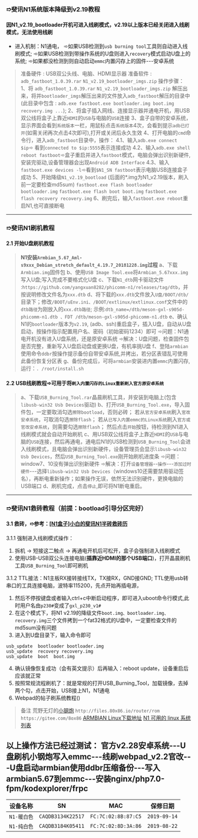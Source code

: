 
### &#10161;斐讯N1系统版本降级到v2.19教程
#### 因N1_v2.19_bootloader开机可进入线刷模式，v2.19以上版本已经关闭进入线刷模式，无法使用线刷
- 进入机制：N1通电，
&#10174;如果USB检测到`usb burning tool`工具则自动进入线刷模式;
&#10174;如果USB检测到带操作系统的U盘则进入`recovery`模式启动U盘上的系统;
&#10174;如果都没检测到则自动启动`emmc`内置闪存上的固件---安卓系统
>准备硬件 : USB双公头线、电脑、HDMI显示器
准备软件 : `adb_fastboot_1.0.39.rar` `N1_v2.19_bootloader_imgs.zip`
操作步骤：
1、将 `adb_fastboot_1.0.39.rar` `N1_v2.19_bootloader_imgs.zip` 解压出来，将并`bootloader_imgs`解压出来的文件放入`adb_fastboot`解压的目录中(此目录中包含 : `adb.exe fastboot.exe bootloader.img boot.img recovery.img ...`);
2、将盒子插入网线、连接显示器并通电开机，用USB双公线将盒子上靠近`HDMI`的`USB`与电脑的`USB`连接
3、盒子自带的安卓系统，显示界面会看到`系统版本`一栏，用鼠标点击`系统版本`4次，会看到提示`adb已打开`(如需关闭再次点击4次即可),打开或关闭后永久生效
4、打开电脑的`cmd`命令行，进入`adb_fastboot`目录中，操作：
4.1、输入`adb.exe connect $ip`&#10174; 看到`connected to $ip:5555`表示连接成功
4.2、输入`adb.exe shell reboot fastboot`&#10174;盒子重启并进入`fastboot`模式，电脑会弹出识别新硬件,安装完驱动,设备管理器会出现`Android ADB Interface`
4.3、输入`fastboot.exe devices -l`&#10174;看到`$N1_SN fastboot`表示电脑USB连接盒子成功
5、开始降级`N1_v2.19_bootload` (后面的*.img为N1_v2.19版本，刷入前一定要检查md5sum)
`fastboot.exe flash bootloader bootloader.img`
`fastboot.exe flash boot boot.img`
`fastboot.exe flash recovery recovery.img`
6、刷完后，输入`fastboot.exe reboot`重启N1,也可直接断电
---
### &#10161;斐讯N1刷机教程
#### 2.1 开始U盘刷机教程
>**N1安装`Armbian_5.67_Aml-s9xxx_Debian_stretch_default_4.19.7_20181228.img`过程**
a、下载`Armbian.img`固件包
b、使用`USB Image Tool.exe`将`Armbian_5.67xxx.img`写入U盘;写入完成不要格式化U盘
c、下载`N1_dtb`网卡驱动文件 :`https://github.com/yangxuan8282/phicomm-n1/releases/tag/dtb`，并按说明修改文件名为`xxx.dtb`
d、将下载的`xxx.dtb`文件放入`U盘/BOOT/dtb/`目录下；修改`/BOOT/uEnv.ini、/BOOT/extlinux/extlinux.conf`文件中的`dtb路径`为刚放入的`xxx.dtb路径`;
示例:`dtb_name=/dtb/meson-gxl-s905d-phicomm-n1.dtb 、FDT /dtb/meson-gxl-s905d-phicomm-n1.dtb`
e、确认N1的`bootloader`版本为`v2.19`, (adb、ssh)重启盒子，插入U盘，自动从U盘启动，按操作指示配置用户名、密码（初始密码1234）即可
&#10174;问题：N1通电开机没有进入U盘系统，还是原安卓系统
&#10174;解决：U盘问题，检查固件包是否完整，重新写入U盘启动盘或更换U盘，有机率挑U盘
f、登陆`armbian`使用命令`ddbr`按操作提示备份自带安卓系统,并拷出，若分区表错乱可使用此备份恢复分区表
g、备份完成后，可将`armbian`安装进内置`emmc`内置闪存,运行：`. /root/install.sh`
#### 2.2 USB线刷教程&#10174;可用于将`刷入内置闪存的Linux重新刷入官方原安卓系统`
>a、下载`USB_Burning_Tool.rar`晶晨刷机工具，并安装到电脑上(包含`libusb-win32 Usb Devices`驱动)
b、打开`USB_Burning_Tool.exe`，导入固件包，一定要取消勾选`擦除bootload`，否则必砖；
若从`官方安卓系统`刷入`官改安卓系统`，可取消勾选`擦除flash`；
若从`已写入内置emmc的Linux系统`刷入`官方或官改安卓系统`，则需要勾选`擦除flash`；
然后点击`开始`按钮，待检测到N1进入线刷模式就会自动开始刷机
c、用USB双公线将盒子上靠近`HDMI`的`USB`与电脑的`USB`连接，然后再通电，通电后N1的USB检测到`USB_Burning_Tool`会进入线刷模式，且电脑会弹出识别新硬件，设备管理员会显示`libusb-win32 Usb Devices`，然后`USB_Burning_Tool.exe`刚开始刷机进度条
&#10174;问题：window7、10没有弹出识别新硬件
&#10174;解决：打开`设备管理器`--`操作`---`添加过时硬件`---选择`libusb-win32 Usb Devices`（windows10还需要禁用驱动签名），再断电重新操作；如果操作无误，依然无法识别硬件，更换电脑的USB端口
d、刷机完成，点击`停止`,即可将N1断电重启。

---
### &#10161;斐讯N1救砖教程（前提：bootload引导分区完好）

#### 3.1 救砖，&#10161;参考：[[N1盒子]小白的斐讯N1半砖救砖历](https://www.right.com.cn/FORUM/thread-324996-1-1.html)
3.1.1 强制进入线刷模式操作：
  1. 拆机 -> 短接这二触点 -> 再通电开机后可松开，盒子会强制进入线刷模式
  2. 使用USB-USB双公头连接电脑(**插靠近HDMI的那个USB端口**)，打开晶晨刷机工具`USB_Burning_Tool`即可刷机

3.1.2 TTL接法：N1主板RX接转接线TX，TX接RX，GND接GND; TTL使用usb转串口的工具连接电脑，波特率115200，先点开始再插电源，
  1. 然后不停按键盘或者输入ctrl+c中断启动程序，即可进入uboot命令行模式,此时用户名由`p230#`变成了`gxl_p230_v1#`
  2. 在这个模式下，将N1 v2.19的降级文件`boot.img、bootloader.img、recovery.img`三个文件拷到一个fat32格式的U盘中，一定要检查文件的md5sum没有问题
  3. 进入到U盘目录下，输入命令即可
```
usb_update  bootloader bootloader.img
usb_update  recovery recovery.img
usb_update  boot  boot.img
```
  4. 确认镜像恢复成功（会有英文提示）后再输入：reboot update，设备重启后应该就正常
  5. 按照常规流程刷机了：就是常规的打开USB_Burning_Tool，加载镜像，去掉两个勾，点击开始，USB接上N1，N1通电
  6. Webpad的帖子刷系统教程()


> 备注
荒野无灯的[小钢炮](https://www.right.com.cn/forum/thread-324404-1-1.html)
`http://files.80x86.io/router/rom`
`https://gitee.com/8ox86`
[ARMBIAN Linux下载地址](https://yadi.sk/d/pHxaRAs-tZiei)
[N1 可用的 linux 系统列表](https://www.right.com.cn/forum/forum.php?mod=viewthread&tid=358300)

以上操作方法已经过测试：
官方v2.28安卓系统---U盘刷机小钢炮写入emmc---线刷webpad_v2.2官改---U盘启动armbian使用ddbr压缩备份---写入armbian5.67到emmc---安装nginx/php7.0-fpm/kodexplorer/frpc
---

设备名称|SN|MAC|保修日期
:-:|:-:|:-:|:-:
`N1-暖白色`|`CAQDB3134K22517`|`FC:7C:02:8B:87:C5`|`2019-09-14`
`N1-纯白色`|`CAQDB3184K05411`|`FC:7C:02:8D:3A:86`|`2019-08-22`

